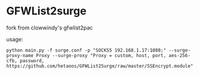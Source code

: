 # GFWList2surge

fork from clowwindy's gfwlist2pac

usage:


```
python main.py -f surge.conf -p "SOCKS5 192.168.1.17:1080;" --surge-proxy-name Proxy --surge-proxy "Proxy = custom, host, port, aes-256-cfb, password, https://github.com/hetaoos/GFWList2Surge/raw/master/SSEncrypt.module"
```
